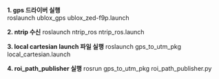 **1. gps 드라이버 실행** <br>
roslaunch ublox_gps ublox_zed-f9p.launch

**2. ntrip 수신**
roslaunch ntrip_ros ntrip_ros.launch

**3. local cartesian launch 파일 실행**
roslaunch gps_to_utm_pkg local_cartesian.launch

**4. roi_path_publisher 실행**
rosrun gps_to_utm_pkg roi_path_publisher.py


